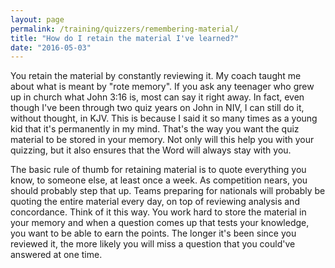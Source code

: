 ```yaml
---
layout: page
permalink: /training/quizzers/remembering-material/
title: "How do I retain the material I've learned?"
date: "2016-05-03"
---
```


You retain the material by constantly reviewing it. My coach taught me about what is meant by "rote memory". If you ask any teenager who grew up in church what John 3:16 is, most can say it right away. In fact, even though I've been through two quiz years on John in NIV, I can still do it, without thought, in KJV. This is because I said it so many times as a young kid that it's permanently in my mind. That's the way you want the quiz material to be stored in your memory. Not only will this help you with your quizzing, but it also ensures that the Word will always stay with you.

The basic rule of thumb for retaining material is to quote everything you know, to someone else, at least once a week. As competition nears, you should probably step that up. Teams preparing for nationals will probably be quoting the entire material every day, on top of reviewing analysis and concordance. Think of it this way. You work hard to store the material in your memory and when a question comes up that tests your knowledge, you want to be able to earn the points. The longer it's been since you reviewed it, the more likely you will miss a question that you could've answered at one time.
